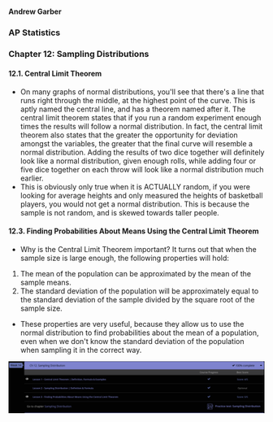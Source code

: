 #### Andrew Garber
### AP Statistics
### Chapter 12: Sampling Distributions

#### 12.1. Central Limit Theorem
 - On many graphs of normal distributions, you'll see that there's a line that runs right through the middle, at the highest point of the curve. This is aptly named the central line, and has a theorem named after it. The central limit theorem states that if you run a random experiment enough times the results will follow a normal distribution. In fact, the central limit theorem also states that the greater the opportunity for deviation amongst the variables, the greater that the final curve will resemble a normal distribution. Adding the results of two dice together will definitely look like a normal distribution, given enough rolls, while adding four or five dice together on each throw will look like a normal distribution much earlier.
 - This is obviously only true when it is ACTUALLY random, if you were looking for average heights and only measured the heights of basketball players, you would not get a normal distribution. This is because the sample is not random, and is skewed towards taller people.

#### 12.3. Finding Probabilities About Means Using the Central Limit Theorem
 - Why is the Central Limit Theorem important? It turns out that when the sample size is large enough, the following properties will hold:
 1. The mean of the population can be approximated by the mean of the sample means.
 2. The standard deviation of the population will be approximately equal to the standard deviation of the sample divided by the square root of the sample size.
 - These properties are very useful, because they allow us to use the normal distribution to find probabilities about the mean of a population, even when we don't know the standard deviation of the population when sampling it in the correct way.

![Alt text](Media/sampling_distribution.png)